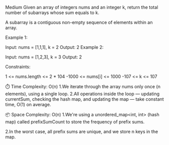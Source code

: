 Medium
Given an array of integers nums and an integer k, return the total number of subarrays whose sum equals to k.

A subarray is a contiguous non-empty sequence of elements within an array.

 

Example 1:

Input: nums = [1,1,1], k = 2
Output: 2
Example 2:

Input: nums = [1,2,3], k = 3
Output: 2
 

Constraints:

1 <= nums.length <= 2 * 104
-1000 <= nums[i] <= 1000
-107 <= k <= 107


⏱️ Time Complexity: O(n)
1.We iterate through the array nums only once (n elements), using a single loop.
2.All operations inside the loop — updating currentSum, checking the hash map, and updating the map — take constant time, O(1) on average.

📦 Space Complexity: O(n)
1.We're using a unordered_map<int, int> (hash map) called prefixSumCount to store the frequency of prefix sums.

2.In the worst case, all prefix sums are unique, and we store n keys in the map.